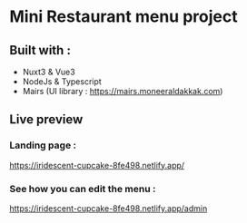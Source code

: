 # Mini Restaurant menu project 

## Built with :
- Nuxt3 & Vue3
- NodeJs & Typescript
- Mairs (UI library : https://mairs.moneeraldakkak.com)

## Live preview
### Landing page :
https://iridescent-cupcake-8fe498.netlify.app/
### See how you can edit the menu :
https://iridescent-cupcake-8fe498.netlify.app/admin
